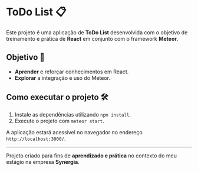 # ToDo List 📋

Este projeto é uma aplicação de **ToDo List** desenvolvida com o objetivo de treinamento e prática de **React** em conjunto com o framework **Meteor**.

## Objetivo 🚀

- **Aprender** e reforçar conhecimentos em React.
- **Explorar** a integração e uso do Meteor.

## Como executar o projeto 🛠️

1. Instale as dependências utilizando `npm install`.
2. Execute o projeto com `meteor start`.

A aplicação estará acessível no navegador no endereço `http://localhost:3000/`.

---

Projeto criado para fins de **aprendizado e prática** no contexto do meu estágio na empresa **Synergia**.

